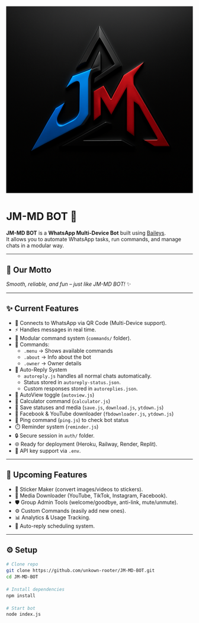 # ![JM-MD BOT Logo](assets/imglogo.png)  
# JM-MD BOT 🤖

**JM-MD BOT** is a **WhatsApp Multi-Device Bot** built using [Baileys](https://github.com/WhiskeySockets/Baileys).  
It allows you to automate WhatsApp tasks, run commands, and manage chats in a modular way.

---

## 🚀 Our Motto
*Smooth, reliable, and fun – just like JM-MD BOT!* ✨

---

## ✨ Current Features

- 📲 Connects to WhatsApp via QR Code (Multi-Device support).
- ⚡ Handles messages in real time.
- 🧩 Modular command system (`commands/` folder).
- 🤖 Commands:
  - `.menu` → Shows available commands
  - `.about` → Info about the bot
  - `.owner` → Owner details
- 🔁 Auto-Reply System  
  - `autoreply.js` handles all normal chats automatically.  
  - Status stored in `autoreply-status.json`.  
  - Custom responses stored in `autoreplies.json`.
- 👀 AutoView toggle (`autoview.js`)
- 🧮 Calculator command (`calculator.js`)
- 💾 Save statuses and media (`save.js`, `download.js`, `ytdown.js`)
- 🔹 Facebook & YouTube downloader (`fbdownloader.js`, `ytdown.js`)
- 🏓 Ping command (`ping.js`) to check bot status
- ⏱️ Reminder system (`reminder.js`)
- 🔒 Secure session in `auth/` folder.
- 🌐 Ready for deployment (Heroku, Railway, Render, Replit).
- 🔑 API key support via `.env`.

---

## 🚀 Upcoming Features

- 🎨 Sticker Maker (convert images/videos to stickers).
- 🎵 Media Downloader (YouTube, TikTok, Instagram, Facebook).
- 🛡️ Group Admin Tools (welcome/goodbye, anti-link, mute/unmute).
- ⚙️ Custom Commands (easily add new ones).
- 📊 Analytics & Usage Tracking.
- 🔔 Auto-reply scheduling system.

---

## ⚙️ Setup

```bash
# Clone repo
git clone https://github.com/unkown-rooter/JM-MD-BOT.git
cd JM-MD-BOT

# Install dependencies
npm install

# Start bot
node index.js
